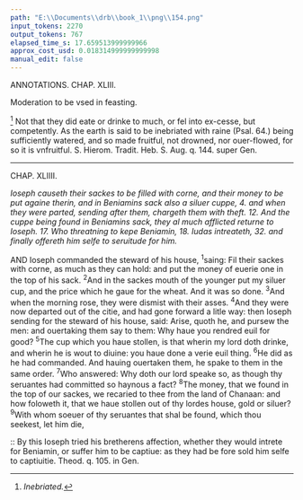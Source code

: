 ```yaml
---
path: "E:\\Documents\\drb\\book_1\\png\\154.png"
input_tokens: 2270
output_tokens: 767
elapsed_time_s: 17.659513999999966
approx_cost_usd: 0.018314999999999998
manual_edit: false
---
```

ANNOTATIONS.
CHAP. XLIII.

<aside>Moderation to be vsed in feasting.</aside>

[^1] Not that they did eate or drinke to much, or fel into ex-cesse, but competently. As the earth is said to be inebriated with raine (Psal. 64.) being sufficiently watered, and so made fruitful, not drowned, nor ouer-flowed, for so it is vnfruitful. S. Hierom. Tradit. Heb. S. Aug. q. 144. super Gen.

<hr>

CHAP. XLIIII.

*Ioseph causeth their sackes to be filled with corne, and their money to be put againe therin, and in Beniamins sack also a siluer cuppe, 4. and when they were parted, sending after them, chargeth them with theft. 12. And the cuppe being found in Beniamins sack, they al much afflicted returne to Ioseph. 17. Who threatning to kepe Beniamin, 18. Iudas intreateth, 32. and finally offereth him selfe to seruitude for him.*

AND Ioseph commanded the steward of his house, <sup>1</sup>saing: Fil their sackes with corne, as much as they can hold: and put the money of euerie one in the top of his sack. <sup>2</sup>And in the sackes mouth of the younger put my siluer cup, and the price which he gaue for the wheat. And it was so done. <sup>3</sup>And when the morning rose, they were dismist with their asses. <sup>4</sup>And they were now departed out of the citie, and had gone forward a litle way: then Ioseph sending for the steward of his house, said: Arise, quoth he, and pursew the men: and ouertaking them say to them: Why haue you rendred euil for good? <sup>5</sup>The cup which you haue stollen, is that wherin my lord doth drinke, and wherin he is wout to diuine: you haue done a verie euil thing. <sup>6</sup>He did as he had commanded. And hauing ouertaken them, he spake to them in the same order. <sup>7</sup>Who answered: Why doth our lord speake so, as though thy seruantes had committed so haynous a fact? <sup>8</sup>The money, that we found in the top of our sackes, we recaried to thee from the land of Chanaan: and how foloweth it, that we haue stollen out of thy lordes house, gold or siluer? <sup>9</sup>With whom soeuer of thy seruantes that shal be found, which thou seekest, let him die,

<aside>:: By this Ioseph tried his bretherens affection, whether they would intrete for Beniamin, or suffer him to be captiue: as they had be fore sold him selfe to captiuitie. Theod. q. 105. in Gen.</aside>

[^1]: *Inebriated.*